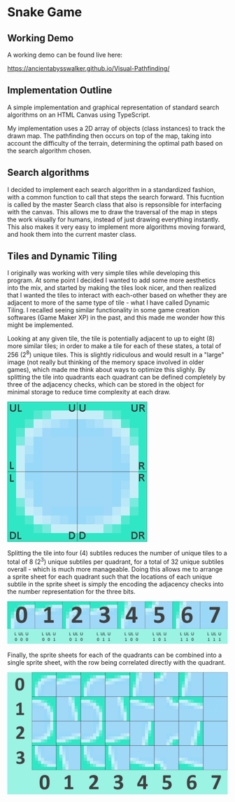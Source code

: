 # Snake Game

## Working Demo

A working demo can be found live here:

https://ancientabysswalker.github.io/Visual-Pathfinding/

## Implementation Outline

A simple implementation and graphical representation of standard search algorithms on an HTML Canvas using TypeScript.

My implementation uses a 2D array of objects (class instances) to track the drawn map. The pathfinding then occurs on top of the map, taking into account the difficulty of the terrain, determining the optimal path based on the search algorithm chosen.

## Search algorithms

I decided to implement each search algorithm in a standardized fashion, with a common function to call that steps the search forward. This fucntion is called by the master Search class that also is repsonsible for interfacing with the canvas. This allows me to draw the traversal of the map in steps the work visually for humans, instead of just drawing everything instantly. This also makes it very easy to implement more algorithms moving forward, and hook them into the current master class.

## Tiles and Dynamic Tiling

I originally was working with very simple tiles while developing this program. At some point I decided I wanted to add some more aesthetics into the mix, and started by making the tiles look nicer, and then realized that I wanted the tiles to interact with each-other based on whether they are adjacent to more of the same type of tile - what I have called Dynamic Tiling. I recalled seeing similar functionality in some game creation softwares (Game Maker XP) in the past, and this made me wonder how this might be implemented.

Looking at any given tile, the tile is potentially adjacent to up to eight (8) more similar tiles; in order to make a tile for each of these states, a total of 256 (2<sup>8</sup>) unique tiles. This is slightly ridiculous and would result in a "large" image (not really but thinking of the memory space involved in older games), which made me think about ways to optimize this slighly. By splitting the tile into quadrants each quadrant can be defined completely by three of the adjacency checks, which can be stored in the object for minimal storage to reduce time complexity at each draw.

![Splitting tile into quadrants](https://raw.githubusercontent.com/AncientAbysswalker/Visual-Pathfinding/master/md/fig1.png)

Splitting the tile into four (4) subtiles reduces the number of unique tiles to a total of 8 (2<sup>3</sup>) unique subtiles per quadrant, for a total of 32 unique subtiles overall - which is much more manageable. Doing this allows me to arrange a sprite sheet for each quadrant such that the locations of each unique subtile in the sprite sheet is simply the encoding the adjacency checks into the number representation for the three bits.

![Encoding tiles by adjacency](https://raw.githubusercontent.com/AncientAbysswalker/Visual-Pathfinding/master/md/fig2.png)

Finally, the sprite sheets for each of the quadrants can be combined into a single sprite sheet, with the row being correlated directly with the quadrant.

![Full spritesheet](https://raw.githubusercontent.com/AncientAbysswalker/Visual-Pathfinding/master/md/fig3.png)
